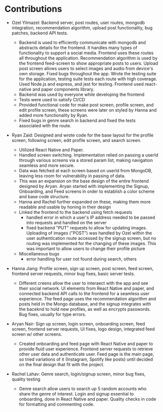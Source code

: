 # Contributions
- Ozel Yilmazel: Backend server, post routes, user routes, mongodb integration, recommendation algorithm, upload post functionality, bug patches, backend API tests.
  - Backend is used to efficiently communicate with mongodb and abstracts details for the frontend. It handles many types of functionality to support a social media. Frontend uses these routes all throughout the application. Recommendation algorithm is used by the frontend feed-screen to show appropriate posts to users. Upload post screen allows users to select images and audio from device's own storage. Fixed bugs throughout the app. Wrote the testing suite for the application, testing suite tests each route with high coverage. Used Node.js and express, and jest for testing. Frontend used react-native and paper components library.
  - Backend was used by everyone while developing the frontend
  - Tests were used to satisfy CI/CD
  - Provided functional code for make post screen, profile screen, and edit profile screen, these screens were later on styled by Hanna and added more functionality by Ryan.
  - Fixed bugs in genre search in backend and fixed the tests associated with the route.

- Ryan Zaid: Designed and wrote code for the base layout for the profile screen, following screen, edit profile screen, and search screen.
  - Utilized React Native and Paper.
  - Handled screen switching. Implementation relied on passing a userId through various screens via a stored param list, making navigation seamless and more secure.
  - Data was fetched at each screen based on userId from MongoDB, leaving less room for vulnerability in passing of data.
  - This was an expansion on the base design of the entire frontend designed by Aryan. Aryan started with implementing the Signup, Onboarding, and Feed screens in order to establish a color scheme and base code structure.
  - Hanna and Rachel further expanded on these, making them more readable and usable by honing in their design
  - Linked the frontend to the backend using fetch requests
    - handled error in which a user's IP address needed to be passed into requests and handled on the server
    - fixed backend "PUT" requests to allow for updating images. Uploading of images ("POST") was handled by Ozel within the user authentication route accessed by the signup screen, but no routing was implemented for the changing of these images. This was important to allow users to change their profile picture
  - Miscellaneous bugs
    - error handling for user not found during search, others

- Hanna Jiang: Profile screen, sign up screen, post screen, feed screen, frontend server requests, minor bug fixes, basic server tests.
  - Different creens allow the user to interaect with the app and see their social network. UI elements from React Native and paper, and connected backend API calls to the frontend for a seamless user experience. The feed page uses the recommendation algorithm and posts held in the Mongo database, and the signup integrates with the baceknd to hold new profiles, as well as encrypts passwords. Bug fixes, usually for type errors.

- Aryan Nair: Sign up screen, login screen, onboarding screen, feed screen, frontend server requests, UI fixes, logo design, integrated feed screen w/ other screens.
   - Created onboarding and feed page with React Native and paper to provide fluid user experience. Frontend server requests to retrieve other user data and authenticate user. Feed page is the main page, so tried variations of it (Instagram, Spotify like posts) until decided on the final design that fit with the project.

- Rachel Lahav: Genre search, login/signup screen, minor bug fixes, quality testing
  - Genre search allow users to search up 5 random accounts who share the genre of interest. Login and signup essential to onboarding, done in React Native and paper. Quality checks in code for formatting and commenting code.
